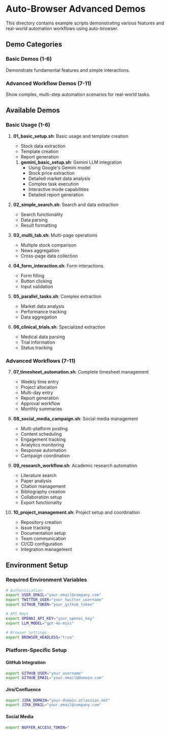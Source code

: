 # Auto-Browser Advanced Demos

This directory contains example scripts demonstrating various features and real-world automation workflows using auto-browser.

## Demo Categories

### Basic Demos (1-6)
Demonstrate fundamental features and simple interactions.

### Advanced Workflow Demos (7-11)
Show complex, multi-step automation scenarios for real-world tasks.

## Available Demos

### Basic Usage (1-6)

1. **01_basic_setup.sh**: Basic usage and template creation
   - Stock data extraction
   - Template creation
   - Report generation

   1. **gemini_basic_setup.sh**: Gemini LLM integration
      - Using Google's Gemini model
      - Stock price extraction
      - Detailed market data analysis
      - Complex task execution
      - Interactive mode capabilities
      - Detailed report generation

2. **02_simple_search.sh**: Search and data extraction
   - Search functionality
   - Data parsing
   - Result formatting

3. **03_multi_tab.sh**: Multi-page operations
   - Multiple stock comparison
   - News aggregation
   - Cross-page data collection

4. **04_form_interaction.sh**: Form interactions
   - Form filling
   - Button clicking
   - Input validation

5. **05_parallel_tasks.sh**: Complex extraction
   - Market data analysis
   - Performance tracking
   - Data aggregation

6. **06_clinical_trials.sh**: Specialized extraction
   - Medical data parsing
   - Trial information
   - Status tracking

### Advanced Workflows (7-11)

7. **07_timesheet_automation.sh**: Complete timesheet management
   - Weekly time entry
   - Project allocation
   - Multi-day entry
   - Report generation
   - Approval workflow
   - Monthly summaries

8. **08_social_media_campaign.sh**: Social media management
   - Multi-platform posting
   - Content scheduling
   - Engagement tracking
   - Analytics monitoring
   - Response automation
   - Campaign coordination

9. **09_research_workflow.sh**: Academic research automation
   - Literature search
   - Paper analysis
   - Citation management
   - Bibliography creation
   - Collaboration setup
   - Export functionality

10. **10_project_management.sh**: Project setup and coordination
    - Repository creation
    - Issue tracking
    - Documentation setup
    - Team communication
    - CI/CD configuration
    - Integration management

## Environment Setup

### Required Environment Variables
```bash
# Authentication
export USER_EMAIL="your.email@company.com"
export TWITTER_USER="your_twitter_username"
export GITHUB_TOKEN="your_github_token"

# API Keys
export OPENAI_API_KEY="your_openai_key"
export LLM_MODEL="gpt-4o-mini"

# Browser Settings
export BROWSER_HEADLESS="true"
```

### Platform-Specific Setup

#### GitHub Integration
```bash
export GITHUB_USER="your_username"
export GITHUB_EMAIL="your.email@domain.com"
```

#### Jira/Confluence
```bash
export JIRA_DOMAIN="your-domain.atlassian.net"
export JIRA_EMAIL="your.email@company.com"
```

#### Social Media
```bash
export BUFFER_ACCESS_TOKEN="
